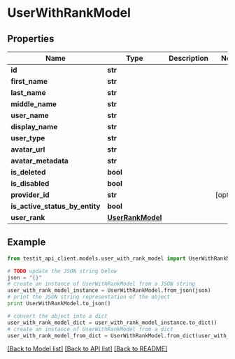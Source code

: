 # UserWithRankModel


## Properties
Name | Type | Description | Notes
------------ | ------------- | ------------- | -------------
**id** | **str** |  | 
**first_name** | **str** |  | 
**last_name** | **str** |  | 
**middle_name** | **str** |  | 
**user_name** | **str** |  | 
**display_name** | **str** |  | 
**user_type** | **str** |  | 
**avatar_url** | **str** |  | 
**avatar_metadata** | **str** |  | 
**is_deleted** | **bool** |  | 
**is_disabled** | **bool** |  | 
**provider_id** | **str** |  | [optional] 
**is_active_status_by_entity** | **bool** |  | 
**user_rank** | [**UserRankModel**](UserRankModel.md) |  | 

## Example

```python
from testit_api_client.models.user_with_rank_model import UserWithRankModel

# TODO update the JSON string below
json = "{}"
# create an instance of UserWithRankModel from a JSON string
user_with_rank_model_instance = UserWithRankModel.from_json(json)
# print the JSON string representation of the object
print UserWithRankModel.to_json()

# convert the object into a dict
user_with_rank_model_dict = user_with_rank_model_instance.to_dict()
# create an instance of UserWithRankModel from a dict
user_with_rank_model_from_dict = UserWithRankModel.from_dict(user_with_rank_model_dict)
```
[[Back to Model list]](../README.md#documentation-for-models) [[Back to API list]](../README.md#documentation-for-api-endpoints) [[Back to README]](../README.md)


